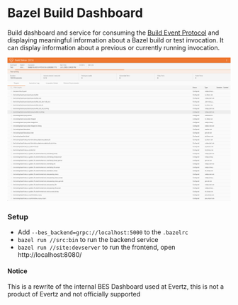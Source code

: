 # Bazel Build Dashboard

Build dashboard and service for consuming the [Build Event Protocol](https://docs.bazel.build/versions/master/build-event-protocol.html) 
and displaying meaningful information about a Bazel build or test invocation. It can display information about a previous or currently
running invocation.

![](./docs/test-running.png)

### Setup
* Add `--bes_backend=grpc://localhost:5000` to the `.bazelrc`
* `bazel run //src:bin` to run the backend service
* `bazel run //site:devserver` to run the frontend, open http://localhost:8080/

#### Notice 
This is a rewrite of the internal BES Dashboard used at Evertz, this is not a product of Evertz and not officially supported

